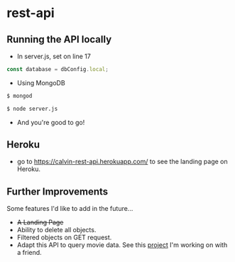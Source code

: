 # rest-api

## Running the API locally
- In server.js, set on line 17
```javascript
const database = dbConfig.local;
```
- Using MongoDB
```bash
$ mongod
```
```bash
$ node server.js
```
- And you're good to go!

## Heroku
- go to https://calvin-rest-api.herokuapp.com/ to see the landing page on Heroku.

## Further Improvements
Some features I'd like to add in the future...
- ~~A Landing Page~~
- Ability to delete all objects.
- Filtered objects on GET request.
- Adapt this API to query movie data. See this [project](https://github.com/evanhiroshige/Movie-Recommendations) I'm working on with a friend.
